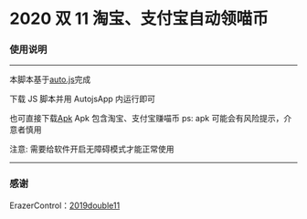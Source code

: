 # 2020 双 11 淘宝、支付宝自动领喵币

### 使用说明

---

本脚本基于[auto.js](https://github.com/hyb1996/Auto.js)完成

下载 JS 脚本并用 AutojsApp 内运行即可

也可直接下载[Apk](https://github.com/RoarRain/2020TaoBao1111/releases/) Apk 包含淘宝、支付宝赚喵币 ps: apk 可能会有风险提示，介意者慎用

注意: 需要给软件开启无障碍模式才能正常使用

---

### 感谢

ErazerControl：[2019double11](https://github.com/ErazerControl/2019double11)
